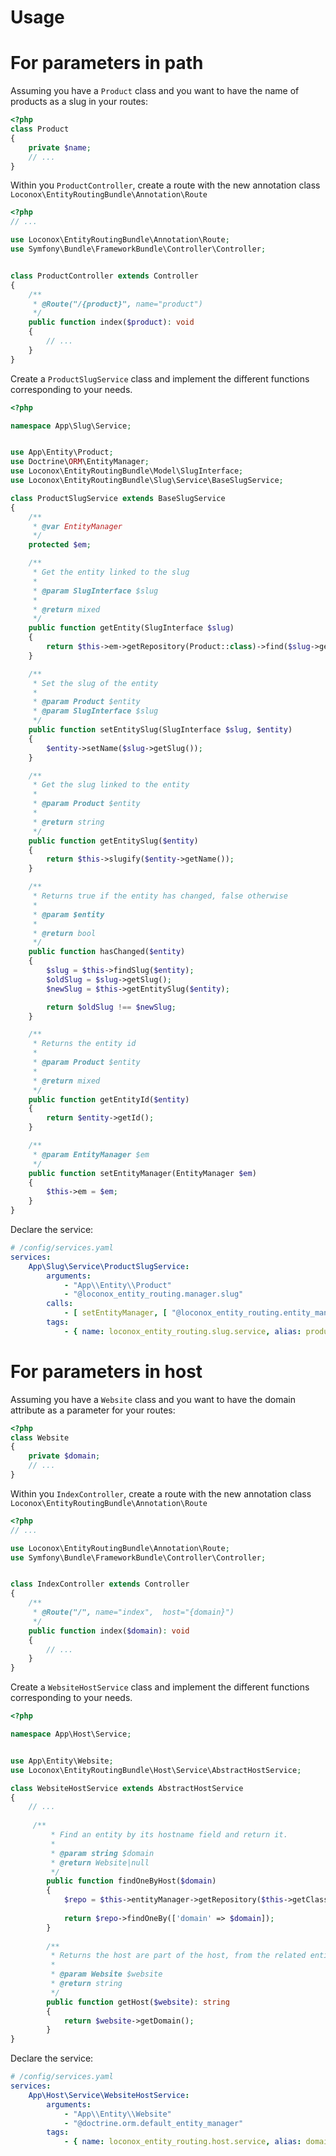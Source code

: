 Usage
=====

# For parameters in path

Assuming you have a `Product` class and you want to have the name of products as a slug in your routes:

```php
<?php
class Product
{
    private $name;
    // ...
}
```

Within you `ProductController`, create a route with the new annotation class `Loconox\EntityRoutingBundle\Annotation\Route`

```php
<?php
// ...

use Loconox\EntityRoutingBundle\Annotation\Route;
use Symfony\Bundle\FrameworkBundle\Controller\Controller;


class ProductController extends Controller
{
    /**
     * @Route("/{product}", name="product")
     */
    public function index($product): void
    {
        // ...
    }
}
```

Create a `ProductSlugService` class and implement the different functions corresponding to your needs.

```php
<?php

namespace App\Slug\Service;


use App\Entity\Product;
use Doctrine\ORM\EntityManager;
use Loconox\EntityRoutingBundle\Model\SlugInterface;
use Loconox\EntityRoutingBundle\Slug\Service\BaseSlugService;

class ProductSlugService extends BaseSlugService
{
    /**
     * @var EntityManager
     */
    protected $em;

    /**
     * Get the entity linked to the slug
     *
     * @param SlugInterface $slug
     *
     * @return mixed
     */
    public function getEntity(SlugInterface $slug)
    {
        return $this->em->getRepository(Product::class)->find($slug->getEntityId());
    }

    /**
     * Set the slug of the entity
     *
     * @param Product $entity
     * @param SlugInterface $slug
     */
    public function setEntitySlug(SlugInterface $slug, $entity)
    {
        $entity->setName($slug->getSlug());
    }

    /**
     * Get the slug linked to the entity
     *
     * @param Product $entity
     *
     * @return string
     */
    public function getEntitySlug($entity)
    {
        return $this->slugify($entity->getName());
    }

    /**
     * Returns true if the entity has changed, false otherwise
     *
     * @param $entity
     *
     * @return bool
     */
    public function hasChanged($entity)
    {
        $slug = $this->findSlug($entity);
        $oldSlug = $slug->getSlug();
        $newSlug = $this->getEntitySlug($entity);

        return $oldSlug !== $newSlug;
    }

    /**
     * Returns the entity id
     *
     * @param Product $entity
     *
     * @return mixed
     */
    public function getEntityId($entity)
    {
        return $entity->getId();
    }

    /**
     * @param EntityManager $em
     */
    public function setEntityManager(EntityManager $em)
    {
        $this->em = $em;
    }
}
```

Declare the service:

```yaml
# /config/services.yaml
services:
    App\Slug\Service\ProductSlugService:
        arguments:
            - "App\\Entity\\Product"
            - "@loconox_entity_routing.manager.slug"
        calls:
            - [ setEntityManager, [ "@loconox_entity_routing.entity_manager" ]]
        tags:
            - { name: loconox_entity_routing.slug.service, alias: product }
```

# For parameters in host

Assuming you have a `Website` class and you want to have the domain attribute as a parameter for your routes:

```php
<?php
class Website
{
    private $domain;
    // ...
}
```

Within you `IndexController`, create a route with the new annotation class `Loconox\EntityRoutingBundle\Annotation\Route`

```php
<?php
// ...

use Loconox\EntityRoutingBundle\Annotation\Route;
use Symfony\Bundle\FrameworkBundle\Controller\Controller;


class IndexController extends Controller
{
    /**
     * @Route("/", name="index",  host="{domain}")
     */
    public function index($domain): void
    {
        // ...
    }
}
```

Create a `WebsiteHostService` class and implement the different functions corresponding to your needs.

```php
<?php

namespace App\Host\Service;


use App\Entity\Website;
use Loconox\EntityRoutingBundle\Host\Service\AbstractHostService;

class WebsiteHostService extends AbstractHostService
{
    // ...
    
     /**
         * Find an entity by its hostname field and return it.
         *
         * @param string $domain
         * @return Website|null
         */
        public function findOneByHost($domain)
        {
            $repo = $this->entityManager->getRepository($this->getClass());
    
            return $repo->findOneBy(['domain' => $domain]);
        }
    
        /**
         * Returns the host are part of the host, from the related entity.
         *
         * @param Website $website
         * @return string
         */
        public function getHost($website): string
        {
            return $website->getDomain();
        }
}
```

Declare the service:

```yaml
# /config/services.yaml
services:
    App\Host\Service\WebsiteHostService:
        arguments:
            - "App\\Entity\\Website"
            - "@doctrine.orm.default_entity_manager"
        tags:
            - { name: loconox_entity_routing.host.service, alias: domain }
```